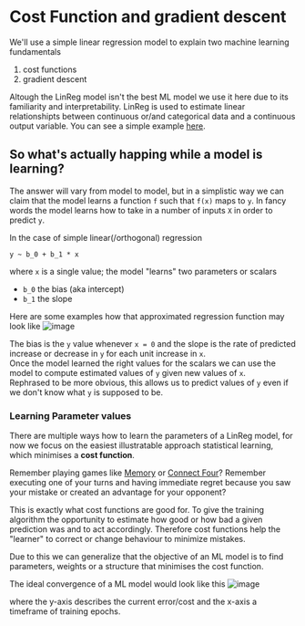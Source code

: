 # Cost Function and gradient descent
We'll use a simple linear regression model to explain two machine learning fundamentals
1. cost functions
2. gradient descent

Altough the LinReg model isn't the best ML model we use it here due to its familiarity and interpretability.
LinReg is used to estimate linear relationshipts between continuous or/and categorical data and a continuous output variable.
You can see a simple example [here](https://wiki.godesteem.de/wiki/orthogonal-linear-regression/).  

## So what's actually happing while a model is learning?
The answer will vary from model to model, but in a simplistic way we can claim that the model learns a function `f` such that `f(x)` maps to `y`.
In fancy words the model learns how to take in a number of inputs `X` in order to predict `y`.

In the case of simple linear(/orthogonal) regression
```
y ~ b_0 + b_1 * x
```
where `x` is a single value; the model "learns" two parameters or scalars
- `b_0` the bias (aka intercept)
- `b_1` the slope

Here are some examples how that approximated regression function may look like
![image](https://user-images.githubusercontent.com/43775635/138492613-fe18ce17-a4f8-47ff-bdc4-355c55faa217.png)

The bias is the `y` value whenever `x = 0` and the slope is the rate of predicted increase or decrease in `y` for each unit increase in `x`.  
Once the model learned the right values for the scalars we can use the model to compute estimated values of `y` given new values of `x`.  
Rephrased to be more obvious, this allows us to predict values of `y` even if we don't know what `y` is supposed to be.

### Learning Parameter values
There are multiple ways how to learn the parameters of a LinReg model, for now we focus on the easiest illustratable approach statistical learning, which minimises a **cost function**.

Remember playing games like [Memory](https://en.wikipedia.org/wiki/Concentration_(card_game)) or [Connect Four](https://en.wikipedia.org/wiki/Connect_Four)? Remember executing one of your turns and having immediate regret because you saw your mistake or created an advantage for your opponent?

This is exactly what cost functions are good for. To give the training algorithm the opportunity to estimate how good or how bad a given prediction was and to act accordingly. Therefore cost functions help the "learner" to correct or change behaviour to minimize mistakes.

Due to this we can generalize that the objective of an ML model is to find parameters, weights or a structure that minimises the cost function.

The ideal convergence of a ML model would look like this
![image](https://user-images.githubusercontent.com/43775635/138494437-fec5a33f-bcc7-4849-92c5-dcf93245614e.png)

where the y-axis describes the current error/cost and the x-axis a timeframe of training epochs.